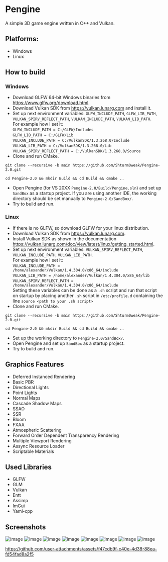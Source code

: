 # **Pengine**
A simple 3D game engine written in C++ and Vulkan.

## **Platforms:**
* Windows
* Linux

## **How to build**
### **Windows**
* Download GLFW 64-bit Windows binaries from https://www.glfw.org/download.html.
* Download Vulkan SDK from https://vulkan.lunarg.com and install it.
* Set up next environment variables: `GLFW_INCLUDE_PATH`, `GLFW_LIB_PATH`, `VULKAN_SPIRV_REFLECT_PATH`, `VULKAN_INCLUDE_PATH`, `VULKAN_LIB_PATH`.\
For example how I set it:\
`GLFW_INCLUDE_PATH = C:/GLFW/Includes`\
`GLFW_LIB_PATH = C:/GLFW/Lib`\
`VULKAN_INCLUDE_PATH = C:/VulkanSDK/1.3.268.0/Include`\
`VULKAN_LIB_PATH = C:/VulkanSDK/1.3.268.0/Lib`\
`VULKAN_SPIRV_REFLECT_PATH = C:/VulkanSDK/1.3.268.0/Source`
* Clone and run CMake.
```
git clone --recursive -b main https://github.com/Shturm0weak/Pengine-2.0.git
```
```
cd Pengine-2.0 && mkdir Build && cd Build && cmake ..
```
* Open Pengine (for VS 20XX `Pengine-2.0/Build/Pengine.sln`) and set up `SandBox` as a startup project. If you are using another IDE, the working directory should be set manually to `Pengine-2.0/SandBox/`.
* Try to build and run.

### **Linux**
* If there is no GLFW, so download GLFW for your linux distribution.
* Download Vulkan SDK from https://vulkan.lunarg.com.
* Install Vulkan SDK as shown in the documentation https://vulkan.lunarg.com/doc/view/latest/linux/getting_started.html.
* Set up next environment variables: `VULKAN_SPIRV_REFLECT_PATH`, `VULKAN_INCLUDE_PATH`, `VULKAN_LIB_PATH`.\
For example how I set it:\
`VULKAN_INCLUDE_PATH = /home/alexander/Vulkan/1.4.304.0/x86_64/include`\
`VULKAN_LIB_PATH = /home/alexander/Vulkan/1.4.304.0/x86_64/lib`\
`VULKAN_SPIRV_REFLECT_PATH = /home/alexander/Vulkan/1.4.304.0/x86_64/include`\
Setting these variables can be done as a `.sh` script and run that script on startup by placing another `.sh` script in `/etc/profile.d` containing the line `source <path to your .sh script>`
* Clone and run CMake.
```
git clone --recursive -b main https://github.com/Shturm0weak/Pengine-2.0.git
```
```
cd Pengine-2.0 && mkdir Build && cd Build && cmake ..
```
* Set up the working directory to `Pengine-2.0/SandBox/`.
* Open Pengine and set up `SandBox` as a startup project.
* Try to build and run.

## **Graphics Features**
* Deferred Instanced Rendering
* Basic PBR
* Directional Lights
* Point Lights
* Normal Maps
* Cascade Shadow Maps
* SSAO
* SSR
* Bloom
* FXAA
* Atmospheric Scattering
* Forward Order Dependent Transparency Rendering
* Multiple Viewport Rendering
* Assync Resource Loader
* Scriptable Materials

## **Used Libraries**
* GLFW
* GLM
* Vulkan
* Entt
* Assimp
* ImGui
* Yaml-cpp

## **Screenshots**
![image](https://github.com/user-attachments/assets/f1cff851-3218-4c87-ab61-abc023539da0)
![image](https://github.com/user-attachments/assets/9f742be0-1fba-4466-9e50-87294011cba3)
![image](https://github.com/user-attachments/assets/6dba647a-fd41-4c95-8b65-8eb754a6618f)
![image](https://github.com/user-attachments/assets/d42a0c37-b9b4-4500-abb9-5448641d65a6)
![image](https://github.com/user-attachments/assets/ddfa34bb-5934-411c-b84f-588e5e4bd7f0)
![image](https://github.com/user-attachments/assets/053e7830-4217-4a9d-a578-dc31a80d86fc)
![image](https://github.com/user-attachments/assets/2c69fa6d-59a7-4ea6-a756-6ab668ef6704)
![image](https://github.com/user-attachments/assets/19903bde-e2ba-4439-acfb-994f382ca625)

https://github.com/user-attachments/assets/f47cdb9f-c40e-4d38-88ea-fd54fad8a2f5
